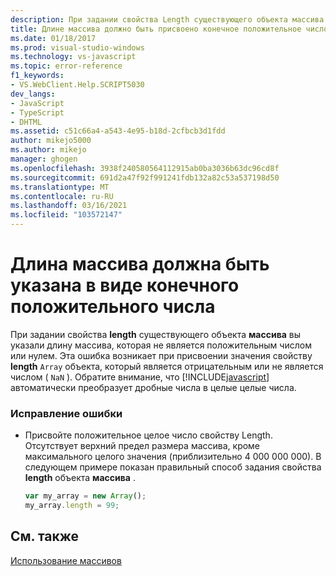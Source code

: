 ```yaml
---
description: При задании свойства Length существующего объекта массива вы указали длину массива, которая не является положительным числом или нулем.
title: Длине массива должно быть присвоено конечное положительное число | Документация Майкрософт
ms.date: 01/18/2017
ms.prod: visual-studio-windows
ms.technology: vs-javascript
ms.topic: error-reference
f1_keywords:
- VS.WebClient.Help.SCRIPT5030
dev_langs:
- JavaScript
- TypeScript
- DHTML
ms.assetid: c51c66a4-a543-4e95-b18d-2cfbcb3d1fdd
author: mikejo5000
ms.author: mikejo
manager: ghogen
ms.openlocfilehash: 3938f240580564112915ab0ba3036b63dc96cd8f
ms.sourcegitcommit: 691d2a47f92f991241fdb132a82c53a537198d50
ms.translationtype: MT
ms.contentlocale: ru-RU
ms.lasthandoff: 03/16/2021
ms.locfileid: "103572147"
---
```

# <a name="array-length-must-be-assigned-a-finite-positive-number"></a>Длина массива должна быть указана в виде конечного положительного числа
При задании свойства **length** существующего объекта **массива** вы указали длину массива, которая не является положительным числом или нулем. Эта ошибка возникает при присвоении значения свойству **length** `Array` объекта, который является отрицательным или не является числом ( `NaN` ). Обратите внимание, что [!INCLUDE[javascript](../../javascript/includes/javascript-md.md)] автоматически преобразует дробные числа в целые целые числа.  
  
### <a name="to-correct-this-error"></a>Исправление ошибки  
  
- Присвойте положительное целое число свойству Length. Отсутствует верхний предел размера массива, кроме максимального целого значения (приблизительно 4 000 000 000). В следующем примере показан правильный способ задания свойства **length** объекта **массива** .  
  
    ```JavaScript  
    var my_array = new Array();  
    my_array.length = 99;  
    ```  
  
## <a name="see-also"></a>См. также  
 [Использование массивов](https://developer.mozilla.org/docs/Learn/JavaScript/First_steps/Arrays)
